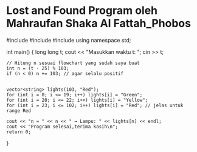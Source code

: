 # Lost and Found Program oleh Mahraufan Shaka Al Fattah_Phobos

#include <iostream>
#include <vector>
#include <string>
using namespace std;

int main() {
    long long t;
    cout << "Masukkan waktu t: ";
    cin >> t;

    // Hitung n sesuai flowchart yang sudah saya buat
    int n = (t - 25) % 103;
    if (n < 0) n += 103; // agar selalu positif

    
    vector<string> lights(103, "Red");
    for (int i = 0; i <= 19; i++) lights[i] = "Green";
    for (int i = 20; i <= 22; i++) lights[i] = "Yellow";
    for (int i = 23; i <= 102; i++) lights[i] = "Red"; // jelas untuk range Red

    cout << "n = " << n << " → Lampu: " << lights[n] << endl;
    cout << "Program selesai,terima kasih\n";
    return 0;
}
